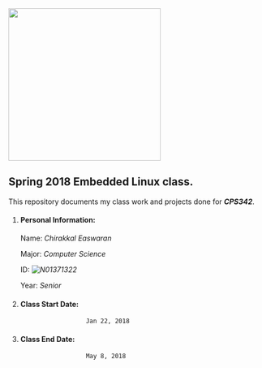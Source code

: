 
<img src="https://www.newpaltz.edu/media/identity/logos/newpaltzlogo.jpg" width=300>

## Spring 2018 Embedded Linux class.


This repository documents my class work and projects done for **_CPS342_**.

1. #### Personal Information:

   Name: *Chirakkal Easwaran*
   
   Major: *Computer Science*
   
   ID: *![N01371322]("https://github.com/N01371322/ELSpring2018")*
   
   Year: *Senior*

2. #### Class Start Date: ####  
                         Jan 22, 2018

3. #### Class End Date: ####    
                         May 8, 2018


